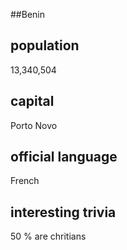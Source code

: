 ##Benin
## population
13,340,504

## capital
Porto Novo
 
## official language
French

## interesting trivia
50 % are chritians


